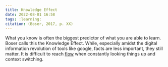 ```yaml
---
title: Knowledge Effect
date: 2022-08-01 16:58
tags: :learning:
citation: (Boser, 2017, p. XX)
---
```


What you know is often the biggest predictor of what you are able to learn. Boser calls this the Knowledge Effect. While, especially amidst the digital information revolution of tools like google, facts are less important, they still matter. It is difficult to reach [flow](202012081433.md) when constantly looking things up and context switching.
